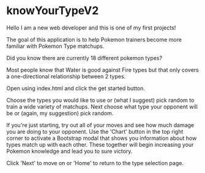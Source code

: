 # knowYourTypeV2

Hello I am a new web developer and this is one of my first projects! 

The goal of this application is to help Pokemon trainers become more familiar with Pokemon Type matchups. 

Did you know there are currently 18 different pokemon types? 

Most people know that Water is good against Fire types but that only covers a one-directional relationship between 2 types.

Open using index.html and click the get started button.

Choose the types you would like to use or (what I suggest) pick random to train a wide variety of matchups.
Next choose what type your opponent will be or (again, my suggestion) pick random. 

If you're just starting, try out all of your moves and see how much damage you are doing to your opponent. 
Use the 'Chart' button in the top right corner to activate a Bootstrap modal that shows you information about how types match up with each other.
These together will begin increasing your Pokemon knowledge and lead you to sure victory. 

Click 'Next' to move on or 'Home' to return to the type selection page.
